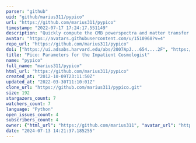 ```yaml
---
parser: "github"
uid: "github/marius311/pypico"
url: "https://github.com/marius311/pypico"
timestamp: "2022-07-17 17:24:17.551149"
description: "Quickly compute the CMB powerspectra and matter transfer functions."
avatar: "https://avatars.githubusercontent.com/u/1510968?v=4"
repo_url: "https://github.com/marius311/pypico"
doi: ["https://ui.adsabs.harvard.edu/abs/2007ApJ...654....2F", "https://ui.adsabs.harvard.edu/abs/2013ascl.soft06011F/abstract"]
title: "Pico: Parameters for the Impatient Cosmologist"
name: "pypico"
full_name: "marius311/pypico"
html_url: "https://github.com/marius311/pypico"
created_at: "2012-10-09T23:11:50Z"
updated_at: "2022-03-30T11:10:01Z"
clone_url: "https://github.com/marius311/pypico.git"
size: 192
stargazers_count: 7
watchers_count: 7
language: "Python"
open_issues_count: 4
subscribers_count: 4
owner: {"html_url": "https://github.com/marius311", "avatar_url": "https://avatars.githubusercontent.com/u/1510968?v=4", "login": "marius311", "type": "User"}
date: "2024-07-13 14:21:37.185255"
---
```

